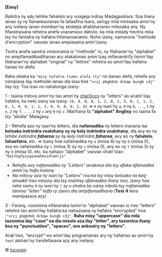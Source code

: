 __[Easy]__

Raikitra ny ady lehibe fahatelo ary voageja indray Madagasikara. Soa ihany ianao sy ny fianankavianao fa tafaafina tsara, saingy mila miresaka amin'ny any ivelany ianao momban'ny stratejia ahafahanareo mitsoaka any. Ny fifandraisana rehetra anefa voaramaso daholo, ka mila mitady hevitra mba tsy ho fantatra ny hafatra hifanaovanareo. Noho izany, namorona "methode d'encryption" vaovao ianao ampiasaina amin'izany.

Tsotra anefa sarotra vinavinaina io "methode" io, ny filaharan'ny "alphabet" no ampifamadibadihanao ary atakalonao amin'izay mifanandrify tamin'ilay filaharan'ny alphabet "original" ny "lettres" rehetra ao amin'ilay hafatra tianao ho alefa.

Raha ohatra ka `"misy hafatra tiako alefa ity"` no tianao alefa, rehefa avy nampiasa ilay methode ianao dia lasa hoe `"vczj pbgbdxb dcbqw bungb cdj"` ilay izy. Toa izao no nahatonga izany:

1 - Isaina mitovy amin'ny tao amin'ny [charOccs](https://app.codesignal.com/challenge/ZT4gu22RmaxDYcKrC) ny "letters" ao anatin'ilay hafatra, ka ireto izany isa izany: `[6, 0, 0, 0, 1, 2, 0, 1, 3, 0, 1, 1, 1, 0, 1, 0, 0, 1, 1, 3, 0, 0, 0, 0, 2, 0]` => `6` ny isan'ny `a`, `0` ny `b`, `...`, `1` ny `e`, `2` ny `f`, `...`, `2` ny `x` ary `0` ny `z`.  Marihana fa **"alphabet" Anglisy** no isaina fa tsy "abidia" Malagasy.

2 - Rehefa azo ny isan'ny letters, dia **nafamadika** ny letters manana isa **betsaka indrindra voalohany sy ny kely indrindra voalohany**, dia avy eo ny *lehibe indrindra **faharoa** sy ny kely indrindra **faharoa***, avy eo ny **fahatelo**, **fahaefatra**, etc. => Izany hoe nafamadika ny `a` (miisa 6) sy ny `b` (miisa 0), avy eo nafamadika ny `i` (miisa 3) sy ny `c` (miisa 0), avy eo ny `t` (miisa 3) sy ny `d` (miisa 0), etc. ka nahazo "alphabet" vaovao ohatr'izao: `"baitngfpcyquvewhkxzdlmorjs"`
  - *Rehefa avy nafamadika ny "Letters" anakiroa dia tsy afaka afamadika amin'ny hafa instony*
  - *Na mitovy aza ny isan'ny "Letters" roa ka tsy misy betsaka na kely anoaktr'ireo intsony dia tsy maintsy afamadika ihany ireo, izany hoe raha samy `0` ny isan'ny `l` sy `m` ohatra ka samy mbola tsy nafamadika tamina "letter" hafa ry zareo dia ampifamadihana* (**Test 4** tena mampazava azy)

3 - Farany, nosoloina nifanaraka tamin'io "alphabet" vaovao io ireo "letters" rehetra tao amin'ilay hafatra ka nahazoana ny hafatra "encrypted" hoe :`"vczj pbgbdxb dcbqw bungb cdj"`. **Raha misy "uppercase" dia mila tazomina ilay "case" na dia misolo aza ilay "letter", ary tazomina ihany koa ny "punctuation", "spaces", sns ankoatry ny "letters".**

Arak'ireo, "encrypt"-eo amin'ilay programanao ary ny hafatrao ao amin'ny `text` alohan'ny handefasana azy any ivelany.

© [lucoram](https://app.codesignal.com/profile/lucoram)
